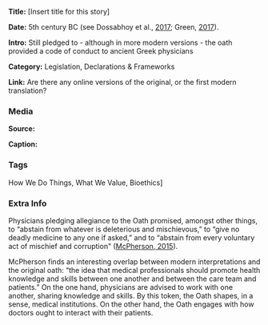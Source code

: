 **Title:** 
[Insert title for this story]

**Date:** 
5th century BC (see Dossabhoy et al., [2017](https://doi.org/10.1016/j.janh.2017.09.005); Green, [2017](https://doi.org/10.1186/s13104-017-3114-7)).

**Intro:** 
Still pledged to - although in more modern versions - the oath provided a code of conduct to ancient Greek physicians

**Category:** 
Legislation, Declarations & Frameworks

**Link:** 
Are there any online versions of the original, or the first modern translation?

### Media

**Source:** 

**Caption:** 

### Tags

How We Do Things, What We Value, Bioethics]

### Extra Info

Physicians pledging allegiance to the Oath promised, amongst other things, to “abstain from whatever is deleterious and mischievous,” to “give no deadly medicine to any one if asked,” and to “abstain from every voluntary act of mischief and corruption" ([McPherson, 2015](https://absn.northeastern.edu/blog/the-history-of-the-hippocratic-oath/)).

McPherson finds an interesting overlap between modern interpretations and the original oath: “the idea that medical professionals should promote health knowledge and skills between one another and between the care team and patients.” On the one hand, physicians are advised to work with one another, sharing knowledge and skills. By this token, the Oath shapes, in a sense, medical institutions. On the other hand, the Oath engages with how doctors ought to interact with their patients.
